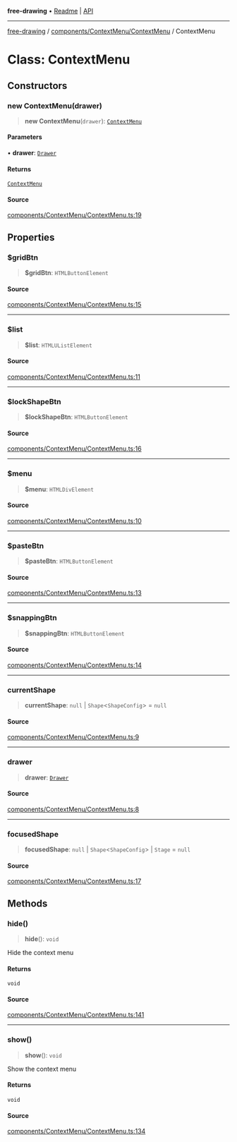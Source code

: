 **free-drawing** • [Readme](../../../../README.md) \| [API](../../../../modules.md)

***

[free-drawing](../../../../README.md) / [components/ContextMenu/ContextMenu](../README.md) / ContextMenu

# Class: ContextMenu

## Constructors

### new ContextMenu(drawer)

> **new ContextMenu**(`drawer`): [`ContextMenu`](ContextMenu.md)

#### Parameters

• **drawer**: [`Drawer`](../../../../Drawer/classes/Drawer.md)

#### Returns

[`ContextMenu`](ContextMenu.md)

#### Source

[components/ContextMenu/ContextMenu.ts:19](https://github.com/fabienwnklr/free-drawing/blob/master/src/components/ContextMenu/ContextMenu.ts#L19)

## Properties

### $gridBtn

> **$gridBtn**: `HTMLButtonElement`

#### Source

[components/ContextMenu/ContextMenu.ts:15](https://github.com/fabienwnklr/free-drawing/blob/master/src/components/ContextMenu/ContextMenu.ts#L15)

***

### $list

> **$list**: `HTMLUListElement`

#### Source

[components/ContextMenu/ContextMenu.ts:11](https://github.com/fabienwnklr/free-drawing/blob/master/src/components/ContextMenu/ContextMenu.ts#L11)

***

### $lockShapeBtn

> **$lockShapeBtn**: `HTMLButtonElement`

#### Source

[components/ContextMenu/ContextMenu.ts:16](https://github.com/fabienwnklr/free-drawing/blob/master/src/components/ContextMenu/ContextMenu.ts#L16)

***

### $menu

> **$menu**: `HTMLDivElement`

#### Source

[components/ContextMenu/ContextMenu.ts:10](https://github.com/fabienwnklr/free-drawing/blob/master/src/components/ContextMenu/ContextMenu.ts#L10)

***

### $pasteBtn

> **$pasteBtn**: `HTMLButtonElement`

#### Source

[components/ContextMenu/ContextMenu.ts:13](https://github.com/fabienwnklr/free-drawing/blob/master/src/components/ContextMenu/ContextMenu.ts#L13)

***

### $snappingBtn

> **$snappingBtn**: `HTMLButtonElement`

#### Source

[components/ContextMenu/ContextMenu.ts:14](https://github.com/fabienwnklr/free-drawing/blob/master/src/components/ContextMenu/ContextMenu.ts#L14)

***

### currentShape

> **currentShape**: `null` \| `Shape`\<`ShapeConfig`\> = `null`

#### Source

[components/ContextMenu/ContextMenu.ts:9](https://github.com/fabienwnklr/free-drawing/blob/master/src/components/ContextMenu/ContextMenu.ts#L9)

***

### drawer

> **drawer**: [`Drawer`](../../../../Drawer/classes/Drawer.md)

#### Source

[components/ContextMenu/ContextMenu.ts:8](https://github.com/fabienwnklr/free-drawing/blob/master/src/components/ContextMenu/ContextMenu.ts#L8)

***

### focusedShape

> **focusedShape**: `null` \| `Shape`\<`ShapeConfig`\> \| `Stage` = `null`

#### Source

[components/ContextMenu/ContextMenu.ts:17](https://github.com/fabienwnklr/free-drawing/blob/master/src/components/ContextMenu/ContextMenu.ts#L17)

## Methods

### hide()

> **hide**(): `void`

Hide the context menu

#### Returns

`void`

#### Source

[components/ContextMenu/ContextMenu.ts:141](https://github.com/fabienwnklr/free-drawing/blob/master/src/components/ContextMenu/ContextMenu.ts#L141)

***

### show()

> **show**(): `void`

Show the context menu

#### Returns

`void`

#### Source

[components/ContextMenu/ContextMenu.ts:134](https://github.com/fabienwnklr/free-drawing/blob/master/src/components/ContextMenu/ContextMenu.ts#L134)
